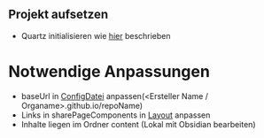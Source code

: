 ## Projekt aufsetzen

- Quartz initialisieren wie [hier](https://quartz.jzhao.xyz/) beschrieben

# Notwendige Anpassungen

- baseUrl in [ConfigDatei](quartz.config.ts) anpassen(<Ersteller Name / Organame>.github.io/repoName)
- Links in sharePageComponents in [Layout](quartz.layout.ts) anpassen
- Inhalte liegen im Ordner content (Lokal mit Obsidian bearbeiten)






